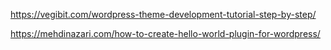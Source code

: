 https://vegibit.com/wordpress-theme-development-tutorial-step-by-step/


https://mehdinazari.com/how-to-create-hello-world-plugin-for-wordpress/
